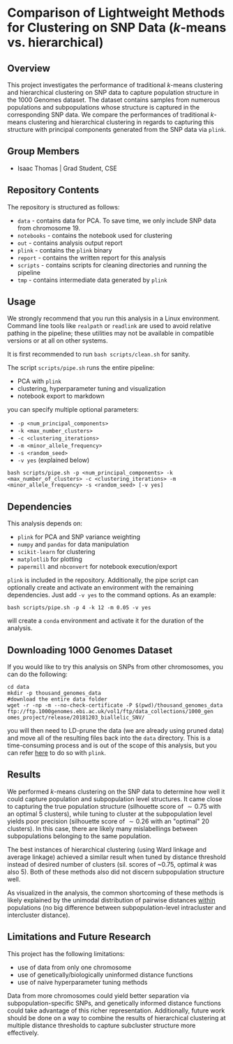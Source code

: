 # Comparison of Lightweight Methods for Clustering on SNP Data ($k$-means vs. hierarchical)

## Overview

This project investigates the performance of traditional $k$-means clustering and hierarchical clustering on SNP data to capture population structure in the 1000 Genomes dataset. The dataset contains samples from numerous populations and subpopulations whose structure is captured in the corresponding SNP data. We compare the performances of traditional $k$-means clustering and hierarchical clustering in regards to capturing this structure with principal components generated from the SNP data via `plink`.

## Group Members

* Isaac Thomas | Grad Student, CSE

## Repository Contents

The repository is structured as follows:
* `data` - contains data for PCA. To save time, we only include SNP data from chromosome 19.
* `notebooks` - contains the notebook used for clustering
* `out` - contains analysis output report
* `plink` - contains the `plink` binary
* `report` - contains the written report for this analysis
* `scripts` - contains scripts for cleaning directories and running the pipeline 
* `tmp` - contains intermediate data generated by `plink`


## Usage

We strongly recommend that you run this analysis in a Linux environment. Command line tools like `realpath` or `readlink` are used to avoid relative pathing in the pipeline; these utilities may not be available in compatible versions or at all on other systems.

It is first recommended to run `bash scripts/clean.sh` for sanity.

The script `scripts/pipe.sh` runs the entire pipeline:
* PCA with `plink`
* clustering, hyperparameter tuning and visualization
* notebook export to markdown

you can specify multiple optional parameters:
 * `-p <num_principal_components>` 
 * `-k <max_number_clusters>`
 * `-c <clustering_iterations>`
 * `-m <minor_allele_frequency>`
 * `-s <random_seed>`
 * `-v yes` (explained below)

`bash scripts/pipe.sh -p <num_principal_components> -k <max_number_of_clusters> -c <clustering_iterations> -m <minor_allele_frequency> -s <random_seed> [-v yes]`

## Dependencies

This analysis depends on:
* `plink` for PCA and SNP variance weighting
* `numpy` and `pandas` for data manipulation 
* `scikit-learn` for clustering
* `matplotlib` for plotting 
* `papermill` and `nbconvert` for notebook execution/export

`plink` is included in the repository. Additionally, the pipe script can optionally create and activate an environment with the remaining dependencies. Just add `-v yes` to the command options. As an example:

`bash scripts/pipe.sh -p 4 -k 12 -m 0.05 -v yes`

will create a `conda` environment and activate it for the duration of the analysis.

## Downloading 1000 Genomes Dataset

If you would like to try this analysis on SNPs from other chromosomes, you can do the following:
```
cd data
mkdir -p thousand_genomes_data
#download the entire data folder
wget -r -np -m --no-check-certificate -P $(pwd)/thousand_genomes_data ftp://ftp.1000genomes.ebi.ac.uk/vol1/ftp/data_collections/1000_gen
omes_project/release/20181203_biallelic_SNV/
```
you will then need to LD-prune the data (we are already using pruned data) and move all of the resulting files back into the `data` directory. This is a time-consuming process and is out of the scope of this analysis, but you can refer [here](https://www.cog-genomics.org/plink/1.9/ld) to do so with `plink`.

## Results

We performed $k$-means clustering on the SNP data to determine how well it could capture population and subpopulation level structures. It came close to capturing the true population structure (silhouette score of $\sim 0.75$ with an optimal 5 clusters), while tuning to cluster at the subpopulation level yields poor precision (silhouette score of $\sim 0.26$ with an "optimal" 20 clusters). In this case, there are likely many mislabellings between subpopulations belonging to the same population.

The best instances of hierarchical clustering (using Ward linkage and average linkage) achieved a similar result when tuned by distance threshold instead of desired number of clusters (sil. scores of ~0.75, optimal $k$ was also 5). Both of these methods also did not discern subpopulation structure well. 

As visualized in the analysis, the common shortcoming of these methods is likely explained by the unimodal distribution of pairwise distances <u>within</u> populations (no big difference between subpopulation-level intracluster and intercluster distance).

## Limitations and Future Research

This project has the following limitations:
* use of data from only one chromosome
* use of genetically/biologically uninformed distance functions
* use of naive hyperparameter tuning methods 

Data from more chromosomes could yield better separation via subpopulation-specific SNPs, and genetically informed distance functions could take advantage of this richer representation. Additionally, future work should be done on a way to combine the results of hierarchical clustering at multiple distance thresholds to capture subcluster structure more effectively.
